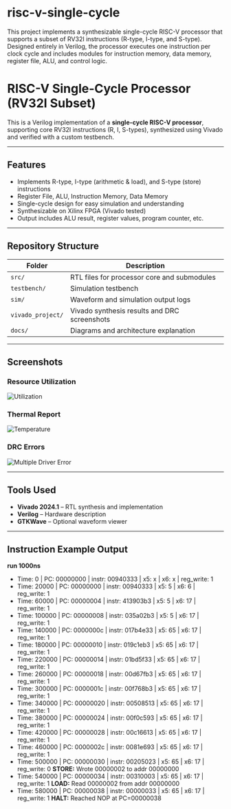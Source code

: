 # risc-v-single-cycle
This project implements a synthesizable single-cycle RISC-V processor that supports a subset of RV32I instructions (R-type, I-type, and S-type). Designed entirely in Verilog, the processor executes one instruction per clock cycle and includes modules for instruction memory, data memory, register file, ALU, and control logic.
#  RISC-V Single-Cycle Processor (RV32I Subset)

This is a Verilog implementation of a **single-cycle RISC-V processor**, supporting core RV32I instructions (R, I, S-types), synthesized using Vivado and verified with a custom testbench.

---

##  Features

- Implements R-type, I-type (arithmetic & load), and S-type (store) instructions
- Register File, ALU, Instruction Memory, Data Memory
- Single-cycle design for easy simulation and understanding
- Synthesizable on Xilinx FPGA (Vivado tested)
- Output includes ALU result, register values, program counter, etc.

---

##  Repository Structure

| Folder         | Description                                        |
|----------------|----------------------------------------------------|
| `src/`         | RTL files for processor core and submodules        |
| `testbench/`   | Simulation testbench                               |
| `sim/`         | Waveform and simulation output logs                |
| `vivado_project/` | Vivado synthesis results and DRC screenshots     |
| `docs/`        | Diagrams and architecture explanation              |

---

##  Screenshots

###  Resource Utilization

![Utilization](vivado_project/screenshots/resource_utilization.png)

###  Thermal Report

![Temperature](vivado_project/screenshots/temp_violation.png)

###  DRC Errors

![Multiple Driver Error](vivado_project/screenshots/multiple_driver_error.png)

---

##  Tools Used

- **Vivado 2024.1** – RTL synthesis and implementation
- **Verilog** – Hardware description
- **GTKWave** – Optional waveform viewer


---

##  Instruction Example Output
 **run 1000ns**
- Time: 0 | PC: 00000000 | instr: 00940333 | x5:          x | x6:          x | reg_write: 1
- Time: 20000 | PC: 00000000 | instr: 00940333 | x5:          5 | x6:          6 | reg_write: 1
- Time: 60000 | PC: 00000004 | instr: 413903b3 | x5:          5 | x6:         17 | reg_write: 1
- Time: 100000 | PC: 00000008 | instr: 035a02b3 | x5:          5 | x6:         17 | reg_write: 1
- Time: 140000 | PC: 0000000c | instr: 017b4e33 | x5:         65 | x6:         17 | reg_write: 1
- Time: 180000 | PC: 00000010 | instr: 019c1eb3 | x5:         65 | x6:         17 | reg_write: 1
- Time: 220000 | PC: 00000014 | instr: 01bd5f33 | x5:         65 | x6:         17 | reg_write: 1
- Time: 260000 | PC: 00000018 | instr: 00d67fb3 | x5:         65 | x6:         17 | reg_write: 1
- Time: 300000 | PC: 0000001c | instr: 00f768b3 | x5:         65 | x6:         17 | reg_write: 1
- Time: 340000 | PC: 00000020 | instr: 00508513 | x5:         65 | x6:         17 | reg_write: 1
- Time: 380000 | PC: 00000024 | instr: 00f0c593 | x5:         65 | x6:         17 | reg_write: 1
- Time: 420000 | PC: 00000028 | instr: 00c16613 | x5:         65 | x6:         17 | reg_write: 1
- Time: 460000 | PC: 0000002c | instr: 0081e693 | x5:         65 | x6:         17 | reg_write: 1
- Time: 500000 | PC: 00000030 | instr: 00205023 | x5:         65 | x6:         17 | reg_write: 0
 **STORE:** Wrote 00000002 to addr 00000000
- Time: 540000 | PC: 00000034 | instr: 00310003 | x5:         65 | x6:         17 | reg_write: 1
 **LOAD:** Read 00000002 from addr 00000000
- Time: 580000 | PC: 00000038 | instr: 00000033 | x5:         65 | x6:         17 | reg_write: 1
 **HALT:** Reached NOP at PC=00000038
